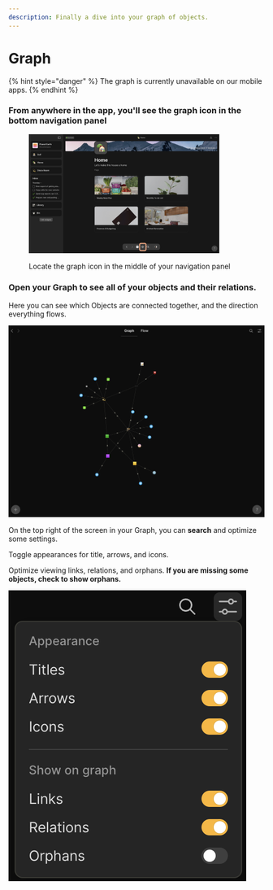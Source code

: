 ```yaml
---
description: Finally a dive into your graph of objects.
---
```


# Graph

{% hint style="danger" %}
The graph is currently unavailable on our mobile apps.
{% endhint %}

### From anywhere in the app, you'll see the graph icon  in the bottom navigation panel

<figure><img src="../.gitbook/assets/Graph Icon.png" alt="" width="375"><figcaption><p>Locate the graph icon in the middle of your navigation panel</p></figcaption></figure>

### Open your Graph to see all of your objects and their relations.

Here you can see which Objects are connected together, and the direction everything flows.

![](<../.gitbook/assets/image (10).png>)

On the top right of the screen in your Graph, you can **search** and optimize some settings.&#x20;

Toggle appearances for title, arrows, and icons.&#x20;

Optimize viewing links, relations, and orphans. **If you are missing some objects, check to show orphans.**

![](<../.gitbook/assets/image (6).png>)
